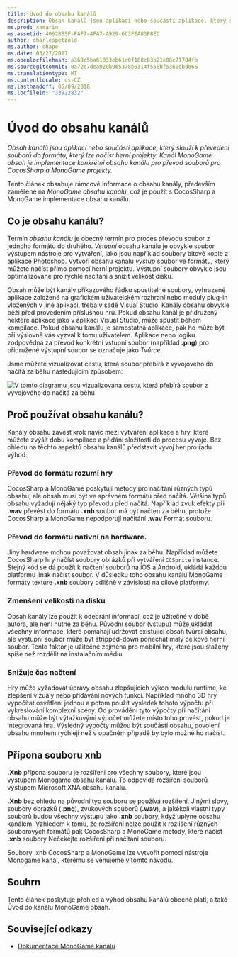 ```yaml
---
title: Úvod do obsahu kanálů
description: Obsah kanálů jsou aplikací nebo součástí aplikace, který slouží k převedení souborů do formátu, který lze načíst herní projekty. Kanál MonoGame obsah je implementace konkrétní obsahu kanálu pro převod souborů pro CocosSharp a MonoGame projekty.
ms.prod: xamarin
ms.assetid: 40628B5F-FAF7-4FA7-A929-6C3FEA83F8EC
author: charlespetzold
ms.author: chape
ms.date: 03/27/2017
ms.openlocfilehash: a369c5ba61033eb61c0f188c03b21e08c71784fb
ms.sourcegitcommit: 0a72c7dea020b965378b6314f558bf5360dbd066
ms.translationtype: MT
ms.contentlocale: cs-CZ
ms.lasthandoff: 05/09/2018
ms.locfileid: "33922832"
---
```

# <a name="introduction-to-content-pipelines"></a>Úvod do obsahu kanálů

_Obsah kanálů jsou aplikací nebo součástí aplikace, který slouží k převedení souborů do formátu, který lze načíst herní projekty. Kanál MonoGame obsah je implementace konkrétní obsahu kanálu pro převod souborů pro CocosSharp a MonoGame projekty._

Tento článek obsahuje rámcové informace o obsahu kanály, především zaměřené na *MonoGame obsahu kanálu*, což je použít s CocosSharp a MonoGame implementace obsahu kanálu.


## <a name="what-is-a-content-pipeline"></a>Co je obsahu kanálu?

Termín *obsahu kanálu* je obecný termín pro proces převodu soubor z jednoho formátu do druhého. *Vstupní* obsahu kanálu je obvykle soubor výstupem nástroje pro vytváření, jako jsou například soubory bitové kopie z aplikace Photoshop. Vytvoří obsahu kanálu *výstup* soubor ve formátu, který můžete načíst přímo pomocí herní projektu. Výstupní soubory obvykle jsou optimalizované pro rychlé načítání a snížit velikost disku.

Obsah může být kanály příkazového řádku spustitelné soubory, vyhrazené aplikace založené na grafickém uživatelském rozhraní nebo moduly plug-in vložených v jiné aplikaci, třeba v sadě Visual Studio. Kanály obsahu obvykle běží před provedením příslušnou hru. Pokud obsahu kanál je přidružený některé aplikace jako v aplikaci Visual Studio, může spustit během kompilace. Pokud obsahu kanálu je samostatná aplikace, pak ho může být při výslovně vás vyzval k tomu uživatelem. Aplikace nebo logiku zodpovědná za převod konkrétní vstupní soubor (například **.png**) pro přidružené výstupní soubor se označuje jako *Tvůrce*. 

Jsme můžete vizualizovat cestu, která soubor přebírá z vývojového do načítá za běhu následujícím způsobem:

![](introduction-images/image1.png "V tomto diagramu jsou vizualizována cestu, která přebírá soubor z vývojového do načítá za běhu")

## <a name="why-use-a-content-pipeline"></a>Proč používat obsahu kanálu?

Kanály obsahu zavést krok navíc mezi vytváření aplikace a hry, které můžete zvýšit dobu kompilace a přidání složitosti do procesu vývoje. Bez ohledu na těchto aspektů obsahu kanálů představit vývoj her pro řadu výhod:


### <a name="converting-to-a-format-understood-by-the-game"></a>Převod do formátu rozumí hry

CocosSharp a MonoGame poskytují metody pro načítání různých typů obsahu; ale obsah musí být ve správném formátu před načítá. Většina typů obsahu vyžadují nějaký typ převodu před načítá. Například zvuk efekty při **.wav** převést do formátu **.xnb** soubor má být načten za běhu, protože CocosSharp a MonoGame nepodporují načítání **.wav** Formát souboru.


### <a name="converting-to-a-format-native-to-the-hardware"></a>Převod do formátu nativní na hardware.

Jiný hardware mohou považovat obsah jinak za běhu. Například můžete CocosSharp hry načíst soubory obrázků při vytváření `CCSprite` instance. Stejný kód se dá použít k načtení souborů na iOS a Android, ukládá každou platformu jinak načíst soubor. V důsledku toho obsahu kanálu MonoGame formáty texture **.xnb** soubory odlišně v závislosti na cílové platformy.


### <a name="reducing-size-on-disk"></a>Zmenšení velikosti na disku 

Obsah kanály lze použít k odebrání informací, což je užitečné v době autora, ale není nutné za běhu. Původní soubor (vstupu) může ukládat všechny informace, které pomáhají udržovat existující obsah tvůrci obsahu, ale výstupní soubor může být stripped-down ponechat malý celkové herní soubor. Tento faktor je užitečné zejména pro mobilní hry, které jsou staženy spíše než rozdělit na instalačním médiu.


### <a name="reducing-load-time"></a>Snižuje čas načtení

Hry může vyžadovat úpravy obsahu zlepšujících výkon modulu runtime, ke zlepšení vizuály nebo přidávání nových funkcí. Například mnoho 3D hry vypočítat osvětlení jednou a potom použít výsledek tohoto výpočtu při vykreslování komplexní scény. Od provádění tyto výpočty při načítání obsahu může být výtažkovými výpočet můžete místo toho provést, pokud je integrovaná hra. Výsledný výpočty můžou být součástí obsahu, povolení obsahu mnohem rychleji než v opačném případě by bylo možné ho načíst. 


## <a name="xnb-file-extension"></a>Přípona souboru xnb

**.Xnb** přípona souboru je rozšíření pro všechny soubory, které jsou výstupem Monogame obsahu kanálu. To odpovídá rozšíření souborů výstupem Microsoft XNA obsahu kanálu.

**.Xnb** bez ohledu na původní typ souboru se používá rozšíření. Jinými slovy, soubory obrázků (**.png**), zvukových souborů (**.wav**), a jakékoli vlastní typy souborů budou všechny výstupu jako **.xnb** soubory, když uplyne obsahu kanálem. Vzhledem k tomu, že rozšíření nelze použít k rozlišení různých souborových formátů pak CocosSharp a MonoGame metody, které načíst **.xnb** soubory Nečekejte rozšíření při načítání souboru.

Soubory .xnb CocosSharp a MonoGame lze vytvořit pomocí nástroje Monogame kanál, kterému se věnujeme [v tomto návodu](~/graphics-games/cocossharp/content-pipeline/walkthrough.md).


## <a name="summary"></a>Souhrn

Tento článek poskytuje přehled a výhod obsahu kanálů obecně platí, a také Úvod do kanálu MonoGame obsah.

## <a name="related-links"></a>Související odkazy

- [Dokumentace MonoGame kanálu](http://www.monogame.net/documentation/?page=Pipeline)
